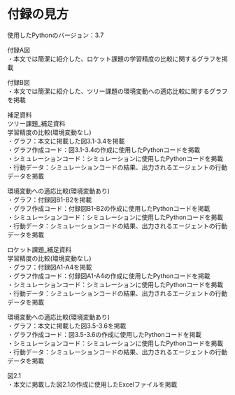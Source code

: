 # 付録の見方
使用したPythonのバージョン：3.7  
 
付録A図  
・本文では簡潔に紹介した、ロケット課題の学習精度の比較に関するグラフを掲載  

付録B図  
・本文では簡潔に紹介した、ツリー課題の環境変動への適応比較に関するグラフを掲載  


補足資料  
ツリー課題_補足資料  
学習精度の比較(環境変動なし)  
・グラフ：本文に掲載した図3.1-3.4を掲載  
・グラフ作成コード：図3.1-3.4の作成に使用したPythonコードを掲載  
・シミュレーションコード：シミュレーションに使用したPythonコードを掲載  
・行動データ：シミュレーションコードの結果、出力されるエージェントの行動データを掲載  
     
環境変動への適応比較(環境変動あり)  
・グラフ：付録図B1-B2を掲載  
・グラフ作成コード：付録図B1-B2の作成に使用したPythonコードを掲載  
・シミュレーションコード：シミュレーションに使用したPythonコードを掲載  
・行動データ：シミュレーションコードの結果、出力されるエージェントの行動データを掲載  
  

ロケット課題_補足資料  
学習精度の比較(環境変動なし)  
・グラフ：付録図A1-A4を掲載  
・グラフ作成コード：付録図A1-A4の作成に使用したPythonコードを掲載  
・シミュレーションコード：シミュレーションに使用したPythonコードを掲載  
・行動データ：シミュレーションコードの結果、出力されるエージェントの行動データを掲載  

環境変動への適応比較(環境変動あり)  
・グラフ：本文に掲載した図3.5-3.6を掲載  
・グラフ作成コード：図3.5-3.6の作成に使用したPythonコードを掲載  
・シミュレーションコード：シミュレーションに使用したPythonコードを掲載  
・行動データ：シミュレーションコードの結果、出力されるエージェントの行動データを掲載   
  
図2.1  
・本文に掲載した図2.1の作成に使用したExcelファイルを掲載
